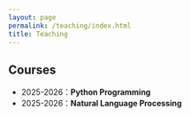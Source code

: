 ```yaml
---
layout: page
permalink: /teaching/index.html
title: Teaching
---
```


## Courses

- 2025-2026：**Python Programming**
- 2025-2026：**Natural Language Processing**

<br>
